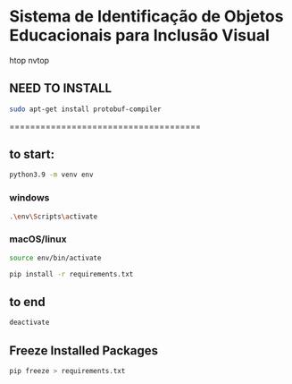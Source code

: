 # Sistema de Identificação de Objetos Educacionais para Inclusão Visual

htop
nvtop

## NEED TO INSTALL
```bash
sudo apt-get install protobuf-compiler
```

=====================================

## to start:

```bash
python3.9 -m venv env
```

### windows
```bash
.\env\Scripts\activate
```

### macOS/linux
```bash
source env/bin/activate
```

```bash
pip install -r requirements.txt
```

## to end

```bash
deactivate
```

## Freeze Installed Packages

```bash
pip freeze > requirements.txt
```
